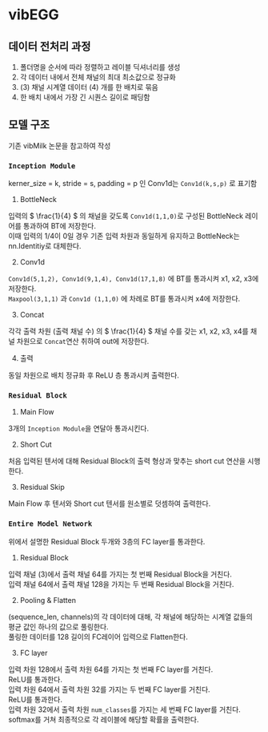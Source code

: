 # vibEGG

## 데이터 전처리 과정
1. 폴더명을 순서에 따라 정렬하고 레이블 딕셔너리를 생성
2. 각 데이터 내에서 전체 채널의 최대 최소값으로 정규화
3. (3) 채널 시계열 데이터 (4) 개를 한 배치로 묶음
4. 한 배치 내에서 가장 긴 시퀀스 길이로 패딩함

## 모델 구조
기존 vibMilk 논문을 참고하여 작성



### `Inception Module`

kerner_size = k, stride = s, padding = p 인 Conv1d는 `Conv1d(k,s,p)` 로 표기함

1. BottleNeck

입력의 $ \frac{1}{4} $ 의 채널을 갖도록 `Conv1d(1,1,0)`로 구성된 BottleNeck 레이어를 통과하여 BT에 저장한다.   
이때 입력의 1/4이 0일 경우 기존 입력 차원과 동일하게 유지하고 BottleNeck는 nn.Identitiy로 대체한다.


2. Conv1d

`Conv1d(5,1,2), Conv1d(9,1,4), Conv1d(17,1,8)` 에 BT를 통과시켜 x1, x2, x3에 저장한다.   
`Maxpool(3,1,1)` 과 `Conv1d (1,1,0)` 에 차례로 BT를 통과시켜 x4에 저장한다.


3. Concat

각각 출력 차원 (출력 채널 수) 의 $ \frac{1}{4} $ 채널 수를 갖는 x1, x2, x3, x4를 채널 차원으로 `Concat`연산 취하여 out에 저장한다.


4. 출력 

동일 차원으로 배치 정규화 후 ReLU 층 통과시켜 출력한다.



### `Residual Block`

1. Main Flow

3개의 `Inception Module`을 연달아 통과시킨다.


2. Short Cut

처음 입력된 텐서에 대해 Residual Block의 출력 형상과 맞추는 short cut 연산을 시행한다.


3. Residual Skip

Main Flow 후 텐서와 Short cut 텐서를 원소별로 덧셈하여 출력한다.



### `Entire Model Network`

위에서 설명한 Residual Block 두개와 3층의 FC layer를 통과한다.

1. Residual Block

입력 채널 (3)에서 출력 채널 64를 가지는 첫 번째 Residual Block을 거친다.   
입력 채널 64에서 출력 채널 128을 가지는 두 번째 Residual Block을 거친다.

2. Pooling & Flatten

(sequence_len, channels)의 각 데이터에 대해, 각 채널에 해당하는 시계열 값들의 평균 값인 하나의 값으로 풀링한다.   
풀링한 데이터를 128 길이의 FC레이어 입력으로 Flatten한다.

3. FC layer

입력 차원 128에서 출력 차원 64를 가지는 첫 번째 FC layer를 거친다.   
ReLU를 통과한다.   
입력 차원 64에서 출력 차원 32를 가지는 두 번째 FC layer를 거친다.   
ReLU를 통과한다.   
입력 차원 32에서 출력 차원 `num_classes`를 가지는 세 번째 FC layer를 거친다.   
softmax를 거쳐 최종적으로 각 레이블에 해당할 확률을 출력한다.




